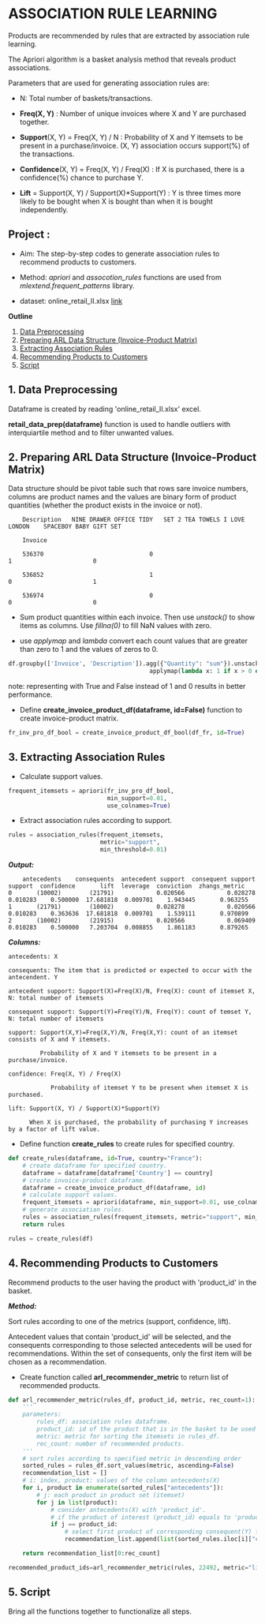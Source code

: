 
# ASSOCIATION RULE LEARNING

Products are recommended by rules that are extracted by association rule learning. 

The Apriori algorithm is a basket analysis method that reveals product associations.

Parameters that are used for generating association rules are:

- N: Total number of baskets/transactions.

- **Freq(X, Y)** : Number of unique invoices where X and Y are purchased together.

- **Support**(X, Y) = Freq(X, Y) / N  : Probability of X and Y itemsets to be present in a purchase/invoice. (X, Y) association occurs support(%) of the transactions.

- **Confidence**(X, Y) =  Freq(X, Y) / Freq(X) : If X is purchased, there is a confidence(%) chance to purchase Y.

- **Lift** = Support(X, Y) / Support(X)*Support(Y) : Y is three times more likely to be bought when X is bought than when it is bought independently.

## Project :

- Aim: The step-by-step codes to generate association rules to recommend products to customers.

- Method: *apriori* and *assocotion_rules* functions are used from *mlextend.frequent_patterns* library. 

- dataset: online_retail_II.xlsx  [link](https://archive.ics.uci.edu/ml/datasets/Online+Retail+II)

**Outline**
1. [Data Preprocessing](#1-data-preprocessing)
2. [Preparing ARL Data Structure (Invoice-Product Matrix)](2-preparing-arl-data-structure-invoice-product-matrix)
3. [Extracting Association Rules](#3-extracting-association-rules)
4. [Recommending Products to Customers](#4-recommending-products-to-customers)
5. [Script](5-script)

## 1. Data Preprocessing

Dataframe is created by reading 'online_retail_II.xlsx' excel.

**retail_data_prep(dataframe)** function is used to handle outliers with interquiartile method and to filter unwanted values.

## 2. Preparing ARL Data Structure (Invoice-Product Matrix)

Data structure should be pivot table such that rows sare invoice numbers, columns are product names and the values are binary form of product quantities (whether the product exists in the invoice or not).


        Description   NINE DRAWER OFFICE TIDY   SET 2 TEA TOWELS I LOVE LONDON    SPACEBOY BABY GIFT SET

        Invoice

        536370                              0                                 1                       0

        536852                              1                                 0                       1

        536974                              0                                 0                       0


- Sum product quantities within each invoice. Then use *unstack()* to show items as columns. Use *fillna(0)* to fill NaN values with zero.

- use *applymap* and *lambda* convert each count values that are greater than zero to 1 and the values of zeros to 0.

```python
df.groupby(['Invoice', 'Description']).agg({"Quantity": "sum"}).unstack().fillna(0). \
                                        applymap(lambda x: 1 if x > 0 else 0)
```

note: representing with True and False instead of 1 and 0 results in better performance.

- Define **create_invoice_product_df(dataframe, id=False)** function to create invoice-product matrix.

```python
fr_inv_pro_df_bool = create_invoice_product_df_bool(df_fr, id=True)
```

## 3. Extracting Association Rules

- Calculate support values.

```python
frequent_itemsets = apriori(fr_inv_pro_df_bool,
                            min_support=0.01,
                            use_colnames=True)
```

- Extract association rules according to support.

```python
rules = association_rules(frequent_itemsets,
                          metric="support",
                          min_threshold=0.01)
```

***Output:***
```
    antecedents    consequents  antecedent support  consequent support   support  confidence       lift  leverage  conviction  zhangs_metric
0       (10002)        (21791)            0.020566            0.028278  0.010283    0.500000  17.681818  0.009701    1.943445       0.963255
1       (21791)        (10002)            0.028278            0.020566  0.010283    0.363636  17.681818  0.009701    1.539111       0.970899
2       (10002)        (21915)            0.020566            0.069409  0.010283    0.500000   7.203704  0.008855    1.861183       0.879265
``` 

***Columns:***

    antecedents: X

    consequents: The item that is predicted or expected to occur with the antecendent. Y

    antecedent support: Support(X)=Freq(X)/N, Freq(X): count of itemset X, N: total number of itemsets

    consequent support: Support(Y)=Freq(Y)/N, Freq(Y): count of temset Y, N: total number of itemsets

    support: Support(X,Y)=Freq(X,Y)/N, Freq(X,Y): count of an itemset consists of X and Y itemsets.
           
             Probability of X and Y itemsets to be present in a purchase/invoice.

    confidence: Freq(X, Y) / Freq(X)
 
                Probability of itemset Y to be present when itemset X is purchased.

    lift: Support(X, Y) / Support(X)*Support(Y)

          When X is purchased, the probability of purchasing Y increases by a factor of lift value.

- Define function **create_rules** to create rules for specified country. 

```python
def create_rules(dataframe, id=True, country="France"):
    # create dataframe for specified country.
    dataframe = dataframe[dataframe['Country'] == country]
    # create invoice-product dataframe.
    dataframe = create_invoice_product_df(dataframe, id)
    # calculate support values.
    frequent_itemsets = apriori(dataframe, min_support=0.01, use_colnames=True)
    # generate associatian rules.
    rules = association_rules(frequent_itemsets, metric="support", min_threshold=0.01)
    return rules

rules = create_rules(df)
```

## 4. Recommending Products to Customers

Recommend products to the user having the product with 'product_id' in the basket.

***Method:***

Sort rules according to one of the metrics (support, confidence, lift).

Antecedent values that contain 'product_id' will be selected, and the consequents corresponding to those selected antecedents will be used for recommendations. Within the set of consequents, only the first item will be chosen as a recommendation.

- Create function called **arl_recommender_metric** to return list of recommended products.


```python
def arl_recommender_metric(rules_df, product_id, metric, rec_count=1):
    '''
    parameters:
        rules_df: association rules dataframe.
        product_id: id of the product that is in the basket to be used for recommendations.
        metric: metric for sorting the itemsets in rules_df.
        rec_count: number of recommended products.
    '''
    # sort rules according to specified metric in descending order
    sorted_rules = rules_df.sort_values(metric, ascending=False)
    recommendation_list = []
    # i: index, product: values of the column antecedents(X)
    for i, product in enumerate(sorted_rules["antecedents"]):
        # j: each product in product set (itemset)
        for j in list(product):
            # consider antecedents(X) with 'product_id'.
            # if the product of interest (product_id) equals to 'product' from an antecedent(X)
            if j == product_id:
                # select first product of corresponding consequent(Y) for product_id in the antecedent of an index i
                recommendation_list.append(list(sorted_rules.iloc[i]["consequents"])[0])

    return recommendation_list[0:rec_count]

recommended_product_ids=arl_recommender_metric(rules, 22492, metric="lift", rec_count=3)
```

## 5. Script

Bring all the functions together to functionalize all steps.
